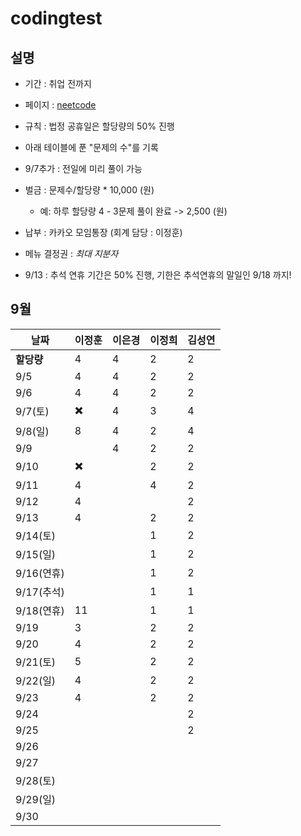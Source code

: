 # codingtest

## 설명
- 기간 : 취업 전까지 

- 페이지 : [neetcode](https://neetcode.io/roadmap)
- 규칙 : 
    법정 공휴일은 할당량의 50% 진행
- 아래 테이블에 푼 "문제의 수"를 기록
- 9/7추가 : 전일에 미리 풀이 가능

- 벌금 : 문제수/할당량 * 10,000 (원)
    - 예: 하루 할당량 4 - 3문제 풀이 완료 -> 2,500 (원)

- 납부 : 카카오 모임통장 (회계 담당 : 이정훈)
- 메뉴 결정권 : *최대 지분자*

- 9/13 : 추석 연휴 기간은 50% 진행, 기한은 추석연휴의 말일인 9/18 까지! 

## 9월

| 날짜 | 이정훈 | 이은경 | 이정희 | 김성연 |
|------|---------|-----------|-----------|-----------|
| **할당량** | 4 | 4 | 2 | 2 | 
| 9/5 | 4 | 4 | 2 | 2 
| 9/6 | 4 | 4 | 2 | 2
| 9/7(토) | ✖️ | 4 | 3 | 4
| 9/8(일) | 8 | 4 | 2 | 4
| 9/9 |  | 4 | 2 | 2
| 9/10 | ✖️ |  | 2 | 2
| 9/11 | 4 |  | 4 | 2
| 9/12 | 4 |  |  | 2
| 9/13 | 4 |  | 2 | 2
| 9/14(토) |  |  | 1 | 2
| 9/15(일) |  |  | 1 | 2
| 9/16(연휴) |  |  | 1 | 2
| 9/17(추석) |  |  | 1 | 1
| 9/18(연휴) | 11 |  | 1 | 1
| 9/19 | 3 |  | 2 | 2
| 9/20 | 4 |  | 2 | 2
| 9/21(토) |5 |  | 2 | 2
| 9/22(일) |4 |  | 2 | 2
| 9/23 | 4 |  | 2 | 2
| 9/24 |  |  |  | 2
| 9/25 |  |  |  | 2
| 9/26 |  |  |  |
| 9/27 |  |  |  |
| 9/28(토) |  |  |  |
| 9/29(일) |  |  |  |
| 9/30 |  |  |  |

##
